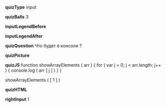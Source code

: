 ____quizType____
input

____quizBalls____
3

____inputLegendBefore____


____inputLegendAfter____


____quizQuestion____
Что будет в консоли ?

____quizPicture____


____quizJS____
function showArrayElements ( arr ) {
    for ( var j = 0;  j < arr.length;  j++ ) {
        console.log ( arr [ j ] )
    }
}

showArrayElements ( [ 1 ] )

____quizHTML____


____rightInput____
1
